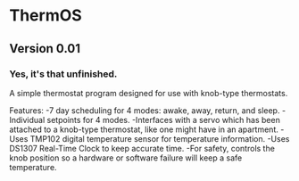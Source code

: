 # ThermOS
## Version 0.01
### Yes, it's that unfinished.
A simple thermostat program designed for use with knob-type thermostats.

Features:
-7 day scheduling for 4 modes: awake, away, return, and sleep.
-Individual setpoints for 4 modes.
-Interfaces with a servo which has been attached to a knob-type thermostat, like one might have in an apartment.
-Uses TMP102 digital temperature sensor for temperature information.
-Uses DS1307 Real-Time Clock to keep accurate time.
-For safety, controls the knob position so a hardware or software failure will keep a safe temperature.
